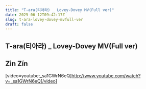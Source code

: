 ```yaml
---
title: "T-ara(티아라) _ Lovey-Dovey MV(Full ver)"
date: 2025-06-12T09:42:17Z
slug: t-ara-lovey-dovey-mvfull-ver
draft: false
---
```


## T-ara(티아라) _ Lovey-Dovey MV(Full ver)

## Zìn Zín

[video=youtube;_sa1GWrN6eQ]http://www.youtube.com/watch?v=_sa1GWrN6eQ[/video]